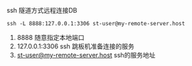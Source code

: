 ssh 隧道方式远程连接DB

```shell
ssh -L 8888:127.0.0.1:3306 st-user@my-remote-server.host
```

1. 8888 随意指定本地端口
2. 127.0.0.1:3306 ssh 跳板机准备连接的服务
3. st-user@my-remote-server.host ssh的服务地址

